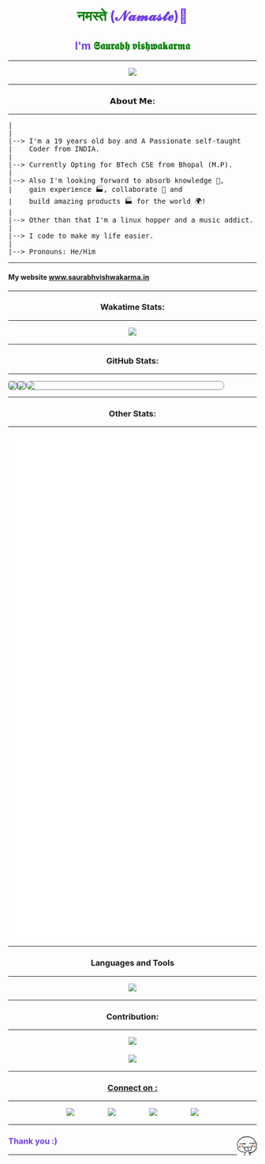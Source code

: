 <h1 align="center" style='color:#6F3CE8'> <span style='color:green'> नमस्ते </span> (𝓝𝓪𝓶𝓪𝓼𝓽𝓮)👋 </h1>
<h2 align="center" style='color:#6F3CE8'>I'm <span style='color:green'>𝕾𝖆𝖚𝖗𝖆𝖇𝖍 𝖛𝖎𝖘𝖍𝖜𝖆𝖐𝖆𝖗𝖒𝖆 </span>
</h2>
<hr />
<p align='center'>
<img src="https://visitor-badge.glitch.me/badge?page_id=Saurabh254">
</p>
<hr />
<!-- <img src="https://hits.seeyoufarm.com/api/count/incr/badge.svg?url=https%3A%2F%2Fgithub.com%2F{Saurabh354}1212%2Fhit-counter"> -->
</h3>

<h3 align="center">𝗔𝗯𝗼𝘂𝘁 𝗠𝗲:</h3>
<hr />
<pre>
|
|
|--> I'm a 19 years old boy and A Passionate self-taught
|    Coder from INDIA.
|
|--> Currently Opting for BTech CSE from Bhopal (M.P).
|
|--> Also I'm looking forward to absorb knowledge 🧠,
|    gain experience 🏭, collaborate 🤝 and
|    build amazing products 🏭 for the world 🌍!
|
|--> Other than that I'm a linux hopper and a music addict.
|
|--> I code to make my life easier.
|
|--> Pronouns: He/Him
</pre>



<hr />
<p align='center'>
<h4>My website <a href='https://www.saurabhvishwakarma.in'> www.saurabhvishwakarma.in</a></h4>
</p>

<hr>

<h3 align="center">Wakatime Stats:</h3>
<hr />
<p align="center">
<img src="https://github-readme-stats.vercel.app/api/wakatime?username=_saurabh_030&show_icons=true&theme=buefy">
</p>

<hr>
<h3 align="center">GitHub Stats:</h3>
<hr />
<p align="center" style='display: flex; flex-wrap: wrap;'>
<img style='border: 0.2px solid grey; border-radius: 5px;' src="https://github-readme-stats.vercel.app/api?username=Saurabh354&show_icons=true&theme=buefy">
<img style='border: 0.2px solid grey; border-radius: 5px;' src="https://github-readme-streak-stats.herokuapp.com/?user=Saurabh354&theme=buefy">
<img width='400px' style='border: 1.9px solid grey; border-radius: 10px;' src="https://github-readme-stats.vercel.app/api/top-langs/?username=Saurabh254&layout=compact&langs_count=5&theme=buefy)](https://github.com/anuraghazra/github-readme-stats">
</p>
<hr>

<h3 align="center">Other Stats: </h3>
<hr />
<p align="center">

<img src="./github-metrics.svg">
<hr>


<h3 align='center'>Languages and Tools</h3>
<hr />
<p align='center'>
<img src="https://skillicons.dev/icons?i=java,bash,bootstrap,c,cpp,python,css,scss,django,emacs,fastapi,git,github,heroku,html,js,jquery,react,linux,materialui,mongodb,mysql,postgres,netlify,nginx,nodejs,postman,redis,selenium,tailwind,vim,flask,nodejs,figma&theme=light&perline=12" />
</p>


<hr>
<h3 align="center">Contribution:</h3>
<hr />
<p align='center'><img src='https://github-profile-summary-cards.vercel.app/api/cards/profile-details?username=Saurabh254&theme=buefy'>
<br>
<br>

<img src='https://github-profile-trophy.vercel.app/?username=Saurabh254&theme=buefy'>
</p>
<hr />
<h3 align="center" style="text-decoration: underline">Connect on :</h3>
<hr />
<p align="center">
    <a href="https://m.facebook.com/saurav.vishwakarma.5245"><img width=50 style="margin: 0 2rem" src="https://i.imgur.com/VgkNYXI.png"></a>
     <a href="https://www.linkedin.com/in/saurabh-vishwakarma-8351371ab"><img style="margin: 0 2rem" width=56 src="https://i.imgur.com/NGBriju.png"/></a>
    <a href="https://www.instagram.com/_saurabh_030">
    <img style="margin: 0 2rem" width=50 src="https://i.imgur.com/M6yBwxS.png"/></a>
     <a href="https://open.spotify.com/user/x2sgb1mixyn9luu7cgtvw45o6?si=6h0RDh3gQcG_QSPG601h7w&utm_source=copy-link&dl_branch=1">
     <img style="margin: 0 2rem" width=50 src="https://i.imgur.com/qvdqtsc.png"/></a>
</p>
<hr />
<h3 align='left' style='color:#6F3CE8'> Thank you :) <img align=right width=40 src=Images/emoji.png /></h3>
<hr />
